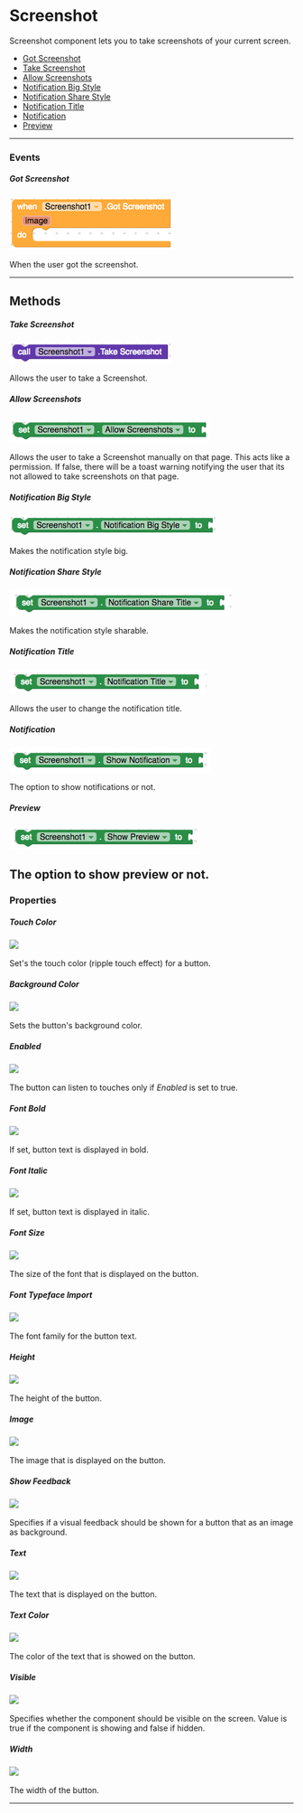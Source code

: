 # Screenshot

Screenshot component lets you to take screenshots of your current screen.

- [Got Screenshot](#got-screenshot)
- [Take Screenshot](#take-screenshot)
- [Allow Screenshots](#allow-screenshots)
- [Notification Big Style](#notification-big-style)
- [Notification Share Style](#notification-share-style)
- [Notification Title](#notification-title)
- [Notification](#notification)
- [Preview](#preview)

---

### Events

##### Got Screenshot

![](/assets/user-interface/screenshot/got-screenshot.png)

When the user got the screenshot.



---

## Methods

##### Take Screenshot

![](/assets/user-interface/screenshot/take-screenshot.png)

Allows the user to take a Screenshot.

##### Allow Screenshots

![](/assets/user-interface/screenshot/allow-screenshot.png)

Allows the user to take a Screenshot manually on that page. This acts like a permission. If false, there will be a toast warning notifying the user that its not allowed to take screenshots on that page.

##### Notification Big Style

![](/assets/user-interface/screenshot/notification-big-style.png)

Makes the notification style big.

##### Notification Share Style

![](/assets/user-interface/screenshot/notification-share-title.png)

Makes the notification style sharable.

##### Notification Title

![](/assets/user-interface/screenshot/notification-title.png)

Allows the user to change the notification title.

##### Notification

![](/assets/user-interface/screenshot/show-notification.png)

The option to show notifications or not.

##### Preview

![](/assets/user-interface/screenshot/show-preview.png)

The option to show preview or not.
---

### Properties

##### Touch Color

![](/assets/touchcolor.png)

Set's the touch color \(ripple touch effect\) for a button.

##### Background Color

![](/assets/user-interface/button/BackgroundColor.png)

Sets the button's background color.

##### Enabled

![](/assets/user-interface/button/Enabled.png)

The button can listen to touches only if _Enabled_ is set to true.

##### Font Bold

![](/assets/user-interface/button/FontBold.png)

If set, button text is displayed in bold.

##### Font Italic

![](/assets/user-interface/button/FontItalic.png)

If set, button text is displayed in italic.

##### Font Size

![](/assets/user-interface/button/FontSize.png)

The size of the font that is displayed on the button.

##### Font Typeface Import

![](/assets/user-interface/button/FontTypefaceImport.png)

The font family for the button text.

##### Height

![](/assets/user-interface/button/Height.png)

The height of the button.

##### Image

![](/assets/user-interface/button/Image.png)

The image that is displayed on the button.

##### Show Feedback

![](/assets/user-interface/button/ShowFeedback.png)

Specifies if a visual feedback should be shown for a button that as an image as background.

##### Text

![](/assets/user-interface/button/Text.png)

The text that is displayed on the button.

##### Text Color

![](/assets/user-interface/button/TextColor.png)

The color of the text that is showed on the button.

##### Visible

![](/assets/user-interface/button/Visible.png)

Specifies whether the component should be visible on the screen. Value is true if the component is showing and false if hidden.

##### Width

![](/assets/user-interface/button/Width.png)

The width of the button.

---
